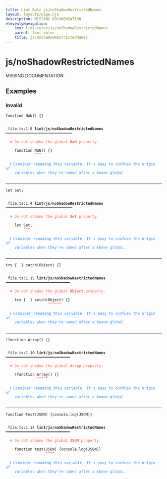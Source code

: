 ```yaml
---
title: Lint Rule js/noShadowRestrictedNames
layout: layouts/page.njk
description: MISSING DOCUMENTATION
eleventyNavigation:
	key: lint-rules/js/noShadowRestrictedNames
	parent: lint-rules
	title: js/noShadowRestrictedNames
---
```


# js/noShadowRestrictedNames

MISSING DOCUMENTATION

<!-- EVERYTHING BELOW IS AUTOGENERATED. SEE SCRIPTS FOLDER FOR UPDATE SCRIPTS hash(1842bc8b5846ef8df35f497769f8b4a84df613ce) -->

## Examples
### Invalid
<pre class="language-text"><code class="language-text"><span class="token keyword">function</span> <span class="token function">NaN</span><span class="token punctuation">(</span><span class="token punctuation">)</span> <span class="token punctuation">{</span><span class="token punctuation">}</span></code></pre>
<pre class="language-text"><code class="language-text">
 <span style="text-decoration-style: dotted;">file.ts:1:9</span> <strong>lint/js/noShadowRestrictedNames</strong> ━━━━━━━━━━━━━━━━━━━━━━━━━━━━━━

  <strong><span style="color: Tomato;">✖ </span></strong><span style="color: Tomato;">Do not shadow the global </span><span style="color: Tomato;"><strong>NaN</strong></span><span style="color: Tomato;"> property.</span>

    <span class="token keyword">function</span> <span class="token function">NaN</span><span class="token punctuation">(</span><span class="token punctuation">)</span> <span class="token punctuation">{</span><span class="token punctuation">}</span>
             <span style="color: Tomato;"><strong>^</strong></span><span style="color: Tomato;"><strong>^</strong></span><span style="color: Tomato;"><strong>^</strong></span>

  <strong><span style="color: DodgerBlue;">ℹ </span></strong><span style="color: DodgerBlue;">Consider renaming this variable. It&apos;s easy to confuse the origin of</span>
    <span style="color: DodgerBlue;">variables when they&apos;re named after a known global.</span>

</code></pre>

---------------

<pre class="language-text"><code class="language-text"><span class="token keyword">let</span> <span class="token variable">Set</span><span class="token punctuation">;</span></code></pre>
<pre class="language-text"><code class="language-text">
 <span style="text-decoration-style: dotted;">file.ts:1:4</span> <strong>lint/js/noShadowRestrictedNames</strong> ━━━━━━━━━━━━━━━━━━━━━━━━━━━━━━

  <strong><span style="color: Tomato;">✖ </span></strong><span style="color: Tomato;">Do not shadow the global </span><span style="color: Tomato;"><strong>Set</strong></span><span style="color: Tomato;"> property.</span>

    <span class="token keyword">let</span> <span class="token variable">Set</span><span class="token punctuation">;</span>
        <span style="color: Tomato;"><strong>^</strong></span><span style="color: Tomato;"><strong>^</strong></span><span style="color: Tomato;"><strong>^</strong></span>

  <strong><span style="color: DodgerBlue;">ℹ </span></strong><span style="color: DodgerBlue;">Consider renaming this variable. It&apos;s easy to confuse the origin of</span>
    <span style="color: DodgerBlue;">variables when they&apos;re named after a known global.</span>

</code></pre>

---------------

<pre class="language-text"><code class="language-text"><span class="token keyword">try</span> <span class="token punctuation">{</span>  <span class="token punctuation">}</span> <span class="token keyword">catch</span><span class="token punctuation">(</span><span class="token variable">Object</span><span class="token punctuation">)</span> <span class="token punctuation">{</span><span class="token punctuation">}</span></code></pre>
<pre class="language-text"><code class="language-text">
 <span style="text-decoration-style: dotted;">file.ts:1:15</span> <strong>lint/js/noShadowRestrictedNames</strong> ━━━━━━━━━━━━━━━━━━━━━━━━━━━━━

  <strong><span style="color: Tomato;">✖ </span></strong><span style="color: Tomato;">Do not shadow the global </span><span style="color: Tomato;"><strong>Object</strong></span><span style="color: Tomato;"> property.</span>

    <span class="token keyword">try</span> <span class="token punctuation">{</span>  <span class="token punctuation">}</span> <span class="token keyword">catch</span><span class="token punctuation">(</span><span class="token variable">Object</span><span class="token punctuation">)</span> <span class="token punctuation">{</span><span class="token punctuation">}</span>
                   <span style="color: Tomato;"><strong>^</strong></span><span style="color: Tomato;"><strong>^</strong></span><span style="color: Tomato;"><strong>^</strong></span><span style="color: Tomato;"><strong>^</strong></span><span style="color: Tomato;"><strong>^</strong></span><span style="color: Tomato;"><strong>^</strong></span>

  <strong><span style="color: DodgerBlue;">ℹ </span></strong><span style="color: DodgerBlue;">Consider renaming this variable. It&apos;s easy to confuse the origin of</span>
    <span style="color: DodgerBlue;">variables when they&apos;re named after a known global.</span>

</code></pre>

---------------

<pre class="language-text"><code class="language-text"><span class="token operator">!</span><span class="token keyword">function</span> <span class="token function">Array</span><span class="token punctuation">(</span><span class="token punctuation">)</span> <span class="token punctuation">{</span><span class="token punctuation">}</span></code></pre>
<pre class="language-text"><code class="language-text">
 <span style="text-decoration-style: dotted;">file.ts:1:10</span> <strong>lint/js/noShadowRestrictedNames</strong> ━━━━━━━━━━━━━━━━━━━━━━━━━━━━━

  <strong><span style="color: Tomato;">✖ </span></strong><span style="color: Tomato;">Do not shadow the global </span><span style="color: Tomato;"><strong>Array</strong></span><span style="color: Tomato;"> property.</span>

    <span class="token operator">!</span><span class="token keyword">function</span> <span class="token function">Array</span><span class="token punctuation">(</span><span class="token punctuation">)</span> <span class="token punctuation">{</span><span class="token punctuation">}</span>
              <span style="color: Tomato;"><strong>^</strong></span><span style="color: Tomato;"><strong>^</strong></span><span style="color: Tomato;"><strong>^</strong></span><span style="color: Tomato;"><strong>^</strong></span><span style="color: Tomato;"><strong>^</strong></span>

  <strong><span style="color: DodgerBlue;">ℹ </span></strong><span style="color: DodgerBlue;">Consider renaming this variable. It&apos;s easy to confuse the origin of</span>
    <span style="color: DodgerBlue;">variables when they&apos;re named after a known global.</span>

</code></pre>

---------------

<pre class="language-text"><code class="language-text"><span class="token keyword">function</span> <span class="token function">test</span><span class="token punctuation">(</span><span class="token variable">JSON</span><span class="token punctuation">)</span> <span class="token punctuation">{</span><span class="token variable">console</span><span class="token punctuation">.</span><span class="token function">log</span><span class="token punctuation">(</span><span class="token variable">JSON</span><span class="token punctuation">)</span><span class="token punctuation">}</span></code></pre>
<pre class="language-text"><code class="language-text">
 <span style="text-decoration-style: dotted;">file.ts:1:14</span> <strong>lint/js/noShadowRestrictedNames</strong> ━━━━━━━━━━━━━━━━━━━━━━━━━━━━━

  <strong><span style="color: Tomato;">✖ </span></strong><span style="color: Tomato;">Do not shadow the global </span><span style="color: Tomato;"><strong>JSON</strong></span><span style="color: Tomato;"> property.</span>

    <span class="token keyword">function</span> <span class="token function">test</span><span class="token punctuation">(</span><span class="token variable">JSON</span><span class="token punctuation">)</span> <span class="token punctuation">{</span><span class="token variable">console</span><span class="token punctuation">.</span><span class="token function">log</span><span class="token punctuation">(</span><span class="token variable">JSON</span><span class="token punctuation">)</span><span class="token punctuation">}</span>
                  <span style="color: Tomato;"><strong>^</strong></span><span style="color: Tomato;"><strong>^</strong></span><span style="color: Tomato;"><strong>^</strong></span><span style="color: Tomato;"><strong>^</strong></span>

  <strong><span style="color: DodgerBlue;">ℹ </span></strong><span style="color: DodgerBlue;">Consider renaming this variable. It&apos;s easy to confuse the origin of</span>
    <span style="color: DodgerBlue;">variables when they&apos;re named after a known global.</span>

</code></pre>
